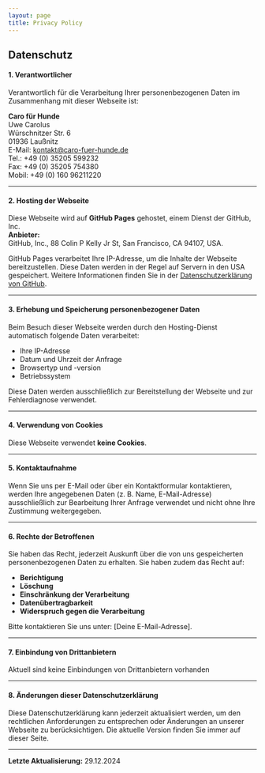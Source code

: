 ```yaml
---
layout: page
title: Privacy Policy
---
```

<div class="col-lg-12 text-center">
	<h2 class="section-heading text-uppercase">Datenschutz</h2>
</div>

#### 1. Verantwortlicher  
Verantwortlich für die Verarbeitung Ihrer personenbezogenen Daten im Zusammenhang mit dieser Webseite ist:  

**Caro für Hunde**  
Uwe Carolus  
Würschnitzer Str. 6  
01936 Laußnitz  
E-Mail: [kontakt@caro-fuer-hunde.de](mailto:kontakt@caro-fuer-hunde.de)  
Tel.: +49 (0) 35205 599232  
Fax: +49 (0) 35205 754380  
Mobil: +49 (0) 160 96211220  

---

#### 2. Hosting der Webseite  
Diese Webseite wird auf **GitHub Pages** gehostet, einem Dienst der GitHub, Inc.  
**Anbieter:**  
GitHub, Inc., 88 Colin P Kelly Jr St, San Francisco, CA 94107, USA.  

GitHub Pages verarbeitet Ihre IP-Adresse, um die Inhalte der Webseite bereitzustellen. Diese Daten werden in der Regel auf Servern in den USA gespeichert. Weitere Informationen finden Sie in der [Datenschutzerklärung von GitHub](https://docs.github.com/de/site-policy/privacy-policies/github-privacy-statement).  

---

#### 3. Erhebung und Speicherung personenbezogener Daten  
Beim Besuch dieser Webseite werden durch den Hosting-Dienst automatisch folgende Daten verarbeitet:  
- Ihre IP-Adresse  
- Datum und Uhrzeit der Anfrage  
- Browsertyp und -version  
- Betriebssystem  

Diese Daten werden ausschließlich zur Bereitstellung der Webseite und zur Fehlerdiagnose verwendet.  

---

#### 4. Verwendung von Cookies  
Diese Webseite verwendet **keine Cookies**. 

---

#### 5. Kontaktaufnahme  
Wenn Sie uns per E-Mail oder über ein Kontaktformular kontaktieren, werden Ihre angegebenen Daten (z. B. Name, E-Mail-Adresse) ausschließlich zur Bearbeitung Ihrer Anfrage verwendet und nicht ohne Ihre Zustimmung weitergegeben.  

---

#### 6. Rechte der Betroffenen  
Sie haben das Recht, jederzeit Auskunft über die von uns gespeicherten personenbezogenen Daten zu erhalten. Sie haben zudem das Recht auf:  
- **Berichtigung**  
- **Löschung**  
- **Einschränkung der Verarbeitung**  
- **Datenübertragbarkeit**  
- **Widerspruch gegen die Verarbeitung**  

Bitte kontaktieren Sie uns unter: [Deine E-Mail-Adresse].

---

#### 7. Einbindung von Drittanbietern  
Aktuell sind keine Einbindungen von Drittanbietern vorhanden

---

#### 8. Änderungen dieser Datenschutzerklärung  
Diese Datenschutzerklärung kann jederzeit aktualisiert werden, um den rechtlichen Anforderungen zu entsprechen oder Änderungen an unserer Webseite zu berücksichtigen. Die aktuelle Version finden Sie immer auf dieser Seite.  

---

**Letzte Aktualisierung:** 29.12.2024